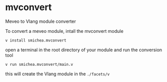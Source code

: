 # mvconvert
Meveo to Vlang module converter

To convert a meveo module, intall the mvconvert module  
```
v install smichea.mvconvert
```

open a terminal in the root directory of your module and run the conversion tool
```
v run smichea.mvconvert/main.v
```

this will create the Vlang module in the `./facets/v`
